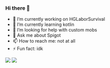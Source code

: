 ### Hi there 👋


- 🔭 I’m currently working on HGLaborSurvival
- 🌱 I’m currently learning kotlin
- 🤔 I’m looking for help with custom mobs
- 💬 Ask me about Spigot
- 📫 How to reach me: not at all
- ⚡ Fun fact: idk

![](https://i.imgur.com/Qxzx84M.png)
![](https://i.imgur.com/mJqogRN.png)
